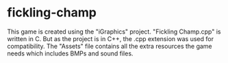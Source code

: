 # fickling-champ
This game is created using the "iGraphics" project.
"Fickling Champ.cpp" is written in C. But as the project is in C++, the .cpp extension was used for compatibility.
The "Assets" file contains all the extra resources the game needs which includes BMPs and sound files.

